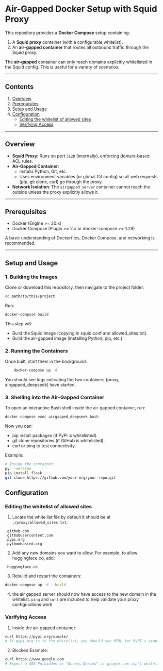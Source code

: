 # Air-Gapped Docker Setup with Squid Proxy

This repository provides a **Docker Compose** setup containing:

1. A **Squid proxy** container (with a configurable whitelist).  
2. An **air-gapped container** that routes all outbound traffic through the Squid proxy.  

The **air-gapped** container can only reach domains explicitly whitelisted in the Squid config. This is useful for a variety of scenarios.

---

## Contents

1. [Overview](#overview)  
2. [Prerequisites](#prerequisites)  
3. [Setup and Usage](#setup-and-usage)
4. [Configuration](#Configuration)
    * [Editing the whitelist of allowed sites](#editing-the-whitelist-of-allowed-sites)
    * [Verifying Access](#verifying-access)

---

## Overview

- **Squid Proxy**: Runs on port `3128` (internally), enforcing domain-based ACL rules.  
- **Air-Gapped Container**:  
  - Installs Python, Git, etc.  
  - Uses environment variables (or global Git config) so all web requests (pip, git clone, curl) go through the proxy.  
- **Network Isolation**: The `airgapped_server` container cannot reach the outside unless the proxy explicitly allows it.

---

## Prerequisites

- Docker (Engine >= 20.x)  
- Docker Compose (Plugin >= 2.x or docker-compose >= 1.29)  

A basic understanding of Dockerfiles, Docker Compose, and networking is recommended.

---

## Setup and Usage

### 1. Building the Images

Clone or download this repository, then navigate to the project folder:
```bash
cd path/to/this/project
```
Run:
```bash
docker-compose build
```
This step will:
* Build the Squid image (copying in squid.conf and allowed_sites.txt).
* Build the air-gapped image (installing Python, pip, etc.).

### 2. Running the Containers

Once built, start them in the background:
```bash
    docker-compose up -d
```
You should see logs indicating the two containers (proxy, airgapped_deepseek) have started.

### 3. Shelling into the Air-Gapped Container

To open an interactive Bash shell inside the air-gapped container, run:

```bash
docker-compose exec airgapped_deepseek bash
```
Now you can:
* pip install packages (if PyPI is whitelisted).
* git clone repositories (if GitHub is whitelisted).
* curl or ping to test connectivity.

Example:
```bash
# Inside the container:
py --version
pip install flask
git clone https://github.com/your-org/your-repo.git
```

## Configuration
### Editing the whitelist of allowed sites
1. Locate the white list file by default it should be at `./proxy/allowed_sites.txt`.
```
.github.com
.githubusercontent.com
.pypi.org
.pythonhosted.org
```
2. Add any new domains you want to allow. For example, to allow huggingface.co, add:

```
.huggingface.co
```
3. Rebuild and restart the containers:

```bash
docker-compose up -d --build
```
4. the air gapped server should now have access to the new domain in the whitelist. `ping` and `curl` are included to help validate your proxy configurations work
### Verifying Access
1. Inside the air-gapped container:
```bash
curl https://pypi.org/simple/
# If pypi.org is in the whitelist, you should see HTML for PyPI's simple index.
```
2. Blocked Example:
```bash
curl https://www.google.com
# Expect a 403 Forbidden or "Access Denied" if google.com isn't whitelisted.
```






